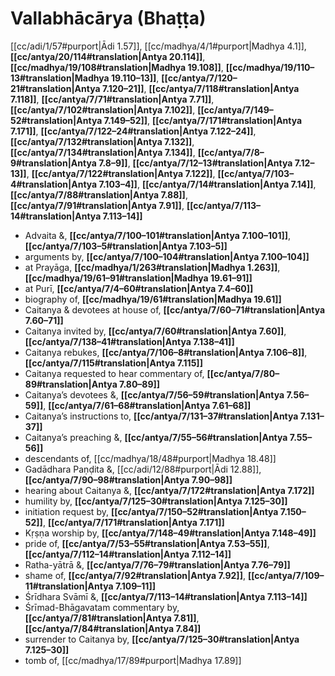 # Vallabhācārya (Bhaṭṭa)

[[cc/adi/1/57#purport|Ādi 1.57]], [[cc/madhya/4/1#purport|Madhya 4.1]], **[[cc/antya/20/114#translation|Antya 20.114]]**, **[[cc/madhya/19/108#translation|Madhya 19.108]]**, **[[cc/madhya/19/110–13#translation|Madhya 19.110–13]]**, **[[cc/antya/7/120–21#translation|Antya 7.120–21]]**, **[[cc/antya/7/118#translation|Antya 7.118]]**, **[[cc/antya/7/71#translation|Antya 7.71]]**, **[[cc/antya/7/102#translation|Antya 7.102]]**, **[[cc/antya/7/149–52#translation|Antya 7.149–52]]**, **[[cc/antya/7/171#translation|Antya 7.171]]**, **[[cc/antya/7/122–24#translation|Antya 7.122–24]]**, **[[cc/antya/7/132#translation|Antya 7.132]]**, **[[cc/antya/7/134#translation|Antya 7.134]]**, **[[cc/antya/7/8–9#translation|Antya 7.8–9]]**, **[[cc/antya/7/12–13#translation|Antya 7.12–13]]**, **[[cc/antya/7/122#translation|Antya 7.122]]**, **[[cc/antya/7/103–4#translation|Antya 7.103–4]]**, **[[cc/antya/7/14#translation|Antya 7.14]]**, **[[cc/antya/7/88#translation|Antya 7.88]]**, **[[cc/antya/7/91#translation|Antya 7.91]]**, **[[cc/antya/7/113–14#translation|Antya 7.113–14]]**

* Advaita &, **[[cc/antya/7/100–101#translation|Antya 7.100–101]]**, **[[cc/antya/7/103–5#translation|Antya 7.103–5]]**
* arguments by, **[[cc/antya/7/100–104#translation|Antya 7.100–104]]**
* at Prayāga, **[[cc/madhya/1/263#translation|Madhya 1.263]]**, **[[cc/madhya/19/61–91#translation|Madhya 19.61–91]]**
* at Purī, **[[cc/antya/7/4–60#translation|Antya 7.4–60]]**
* biography of, **[[cc/madhya/19/61#translation|Madhya 19.61]]**
* Caitanya & devotees at house of, **[[cc/antya/7/60–71#translation|Antya 7.60–71]]**
* Caitanya invited by, **[[cc/antya/7/60#translation|Antya 7.60]]**, **[[cc/antya/7/138–41#translation|Antya 7.138–41]]**
* Caitanya rebukes, **[[cc/antya/7/106–8#translation|Antya 7.106–8]]**, **[[cc/antya/7/115#translation|Antya 7.115]]**
* Caitanya requested to hear commentary of, **[[cc/antya/7/80–89#translation|Antya 7.80–89]]**
* Caitanya’s devotees &, **[[cc/antya/7/56–59#translation|Antya 7.56–59]]**, **[[cc/antya/7/61–68#translation|Antya 7.61–68]]**
* Caitanya’s instructions to, **[[cc/antya/7/131–37#translation|Antya 7.131–37]]**
* Caitanya’s preaching &, **[[cc/antya/7/55–56#translation|Antya 7.55–56]]**
* descendants of, [[cc/madhya/18/48#purport|Madhya 18.48]]
* Gadādhara Paṇḍita &, [[cc/adi/12/88#purport|Ādi 12.88]], **[[cc/antya/7/90–98#translation|Antya 7.90–98]]**
* hearing about Caitanya &, **[[cc/antya/7/172#translation|Antya 7.172]]**
* humility by, **[[cc/antya/7/125–30#translation|Antya 7.125–30]]**
* initiation request by, **[[cc/antya/7/150–52#translation|Antya 7.150–52]]**, **[[cc/antya/7/171#translation|Antya 7.171]]**
* Kṛṣṇa worship by, **[[cc/antya/7/148–49#translation|Antya 7.148–49]]**
* pride of, **[[cc/antya/7/53–55#translation|Antya 7.53–55]]**, **[[cc/antya/7/112–14#translation|Antya 7.112–14]]**
* Ratha-yātrā &, **[[cc/antya/7/76–79#translation|Antya 7.76–79]]**
* shame of, **[[cc/antya/7/92#translation|Antya 7.92]]**, **[[cc/antya/7/109–11#translation|Antya 7.109–11]]**
* Śrīdhara Svāmī &, **[[cc/antya/7/113–14#translation|Antya 7.113–14]]**
* Śrīmad-Bhāgavatam commentary by, **[[cc/antya/7/81#translation|Antya 7.81]]**, **[[cc/antya/7/84#translation|Antya 7.84]]**
* surrender to Caitanya by, **[[cc/antya/7/125–30#translation|Antya 7.125–30]]**
* tomb of, [[cc/madhya/17/89#purport|Madhya 17.89]]
